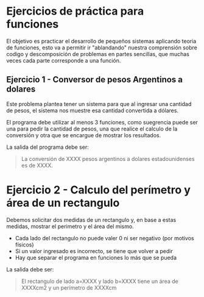 # Ejercicios de práctica para funciones

El objetivo es practicar el desarrollo de pequeños sistemas aplicando teoria de funciones, esto va a permitir ir "ablandando" nuestra comprensión sobre codigo y descomposición de problemas en partes sencillas, que muchas veces cada parte corresponde a una función.

## Ejercicio 1 - Conversor de pesos Argentinos a dolares
Este problema plantea tener un sistema para que al ingresar una cantidad de pesos, el sistema nos muestre esa cantidad convertida a dólares.

El programa debe utilizar al menos 3 funciones, como suegrencia puede ser una para pedir la cantidad de pesos, una que realice el calculo de la conversión y otra que se encargue de mostrar los resultados.

La salida del programa debe ser:
> La conversión de XXXX pesos argentinos a dolares estadounidenses es de XXXX.

# Ejercicio 2 - Calculo del perímetro y área de un rectangulo
Debemos solicitar dos medidas de un rectangulo y, en base a estas medidas, mostrar el perimetro y el área del mismo.

- Cada lado del rectangulo no puede valer 0 ni ser negativo (por motivos físicos)
- Si un valor ingresado es incorrecto, se tiene que volver a pedir
- Hay que separar el programa en funciones lo más que se pueda

La salida debe ser:
> El rectangulo de lado a=XXXX y lado b=XXXX tiene un área de XXXXcm2 y un perímetro de XXXXcm